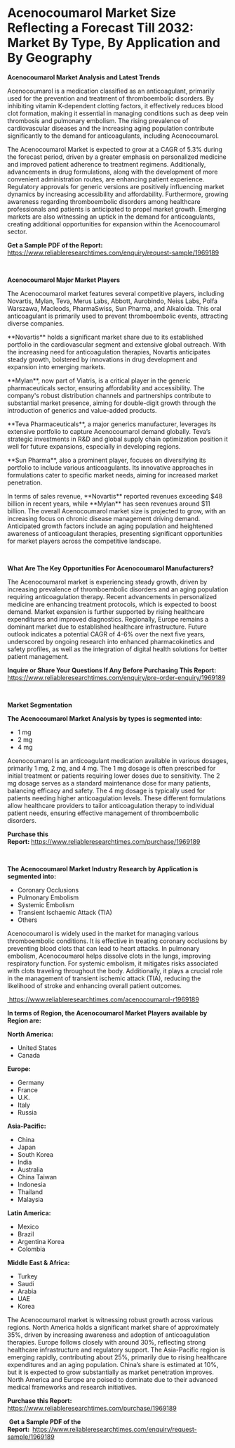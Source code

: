 <p><h1>Acenocoumarol Market Size Reflecting a Forecast Till 2032: Market By Type, By Application and By Geography</h1></p><p><strong>Acenocoumarol Market Analysis and Latest Trends</strong></p>
<p><p>Acenocoumarol is a medication classified as an anticoagulant, primarily used for the prevention and treatment of thromboembolic disorders. By inhibiting vitamin K-dependent clotting factors, it effectively reduces blood clot formation, making it essential in managing conditions such as deep vein thrombosis and pulmonary embolism. The rising prevalence of cardiovascular diseases and the increasing aging population contribute significantly to the demand for anticoagulants, including Acenocoumarol.</p><p>The Acenocoumarol Market is expected to grow at a CAGR of 5.3% during the forecast period, driven by a greater emphasis on personalized medicine and improved patient adherence to treatment regimens. Additionally, advancements in drug formulations, along with the development of more convenient administration routes, are enhancing patient experience. Regulatory approvals for generic versions are positively influencing market dynamics by increasing accessibility and affordability. Furthermore, growing awareness regarding thromboembolic disorders among healthcare professionals and patients is anticipated to propel market growth. Emerging markets are also witnessing an uptick in the demand for anticoagulants, creating additional opportunities for expansion within the Acenocoumarol sector.</p></p>
<p><strong>Get a Sample PDF of the Report:&nbsp;</strong> <a href="https://www.reliableresearchtimes.com/enquiry/request-sample/1969189?utm_campaign=2768&utm_medium=2&utm_source=Github&utm_content=ia&utm_term=19042025&utm_id=acenocoumarol">https://www.reliableresearchtimes.com/enquiry/request-sample/1969189</a></p>
<p>&nbsp;</p>
<p><strong>Acenocoumarol Major Market Players</strong></p>
<p><p>The Acenocoumarol market features several competitive players, including Novartis, Mylan, Teva, Merus Labs, Abbott, Aurobindo, Neiss Labs, Polfa Warszawa, Macleods, PharmaSwiss, Sun Pharma, and Alkaloida. This oral anticoagulant is primarily used to prevent thromboembolic events, attracting diverse companies.</p><p>**Novartis** holds a significant market share due to its established portfolio in the cardiovascular segment and extensive global outreach. With the increasing need for anticoagulation therapies, Novartis anticipates steady growth, bolstered by innovations in drug development and expansion into emerging markets.</p><p>**Mylan**, now part of Viatris, is a critical player in the generic pharmaceuticals sector, ensuring affordability and accessibility. The company's robust distribution channels and partnerships contribute to substantial market presence, aiming for double-digit growth through the introduction of generics and value-added products.</p><p>**Teva Pharmaceuticals**, a major generics manufacturer, leverages its extensive portfolio to capture Acenocoumarol demand globally. Teva’s strategic investments in R&D and global supply chain optimization position it well for future expansions, especially in developing regions.</p><p>**Sun Pharma**, also a prominent player, focuses on diversifying its portfolio to include various anticoagulants. Its innovative approaches in formulations cater to specific market needs, aiming for increased market penetration.</p><p>In terms of sales revenue, **Novartis** reported revenues exceeding $48 billion in recent years, while **Mylan** has seen revenues around $11 billion. The overall Acenocoumarol market size is projected to grow, with an increasing focus on chronic disease management driving demand. Anticipated growth factors include an aging population and heightened awareness of anticoagulant therapies, presenting significant opportunities for market players across the competitive landscape.</p></p>
<p>&nbsp;</p>
<p><strong>What Are The Key Opportunities For Acenocoumarol Manufacturers?</strong></p>
<p><p>The Acenocoumarol market is experiencing steady growth, driven by increasing prevalence of thromboembolic disorders and an aging population requiring anticoagulation therapy. Recent advancements in personalized medicine are enhancing treatment protocols, which is expected to boost demand. Market expansion is further supported by rising healthcare expenditures and improved diagnostics. Regionally, Europe remains a dominant market due to established healthcare infrastructure. Future outlook indicates a potential CAGR of 4-6% over the next five years, underscored by ongoing research into enhanced pharmacokinetics and safety profiles, as well as the integration of digital health solutions for better patient management.</p></p>
<p><strong>Inquire or Share Your Questions If Any Before Purchasing This Report:</strong> <a href="https://www.reliableresearchtimes.com/enquiry/pre-order-enquiry/1969189?utm_campaign=2768&utm_medium=2&utm_source=Github&utm_content=ia&utm_term=19042025&utm_id=acenocoumarol">https://www.reliableresearchtimes.com/enquiry/pre-order-enquiry/1969189</a></p>
<p>&nbsp;</p>
<p><strong>Market Segmentation</strong></p>
<p><strong>The Acenocoumarol Market Analysis by types is segmented into:</strong></p>
<p><ul><li>1 mg</li><li>2 mg</li><li>4 mg</li></ul></p>
<p><p>Acenocoumarol is an anticoagulant medication available in various dosages, primarily 1 mg, 2 mg, and 4 mg. The 1 mg dosage is often prescribed for initial treatment or patients requiring lower doses due to sensitivity. The 2 mg dosage serves as a standard maintenance dose for many patients, balancing efficacy and safety. The 4 mg dosage is typically used for patients needing higher anticoagulation levels. These different formulations allow healthcare providers to tailor anticoagulation therapy to individual patient needs, ensuring effective management of thromboembolic disorders.</p></p>
<p><strong>Purchase this Report:&nbsp;</strong><a href="https://www.reliableresearchtimes.com/purchase/1969189?utm_campaign=2768&utm_medium=2&utm_source=Github&utm_content=ia&utm_term=19042025&utm_id=acenocoumarol">https://www.reliableresearchtimes.com/purchase/1969189</a></p>
<p>&nbsp;</p>
<p><strong>The Acenocoumarol Market Industry Research by Application is segmented into:</strong></p>
<p><ul><li>Coronary Occlusions</li><li>Pulmonary Embolism</li><li>Systemic Embolism</li><li>Transient Ischaemic Attack (TIA)</li><li>Others</li></ul></p>
<p><p>Acenocoumarol is widely used in the market for managing various thromboembolic conditions. It is effective in treating coronary occlusions by preventing blood clots that can lead to heart attacks. In pulmonary embolism, Acenocoumarol helps dissolve clots in the lungs, improving respiratory function. For systemic embolism, it mitigates risks associated with clots traveling throughout the body. Additionally, it plays a crucial role in the management of transient ischemic attack (TIA), reducing the likelihood of stroke and enhancing overall patient outcomes.</p></p>
<p><a href="https://www.reliableresearchtimes.com/acenocoumarol-r1969189?utm_campaign=2768&utm_medium=2&utm_source=Github&utm_content=ia&utm_term=19042025&utm_id=acenocoumarol">&nbsp;https://www.reliableresearchtimes.com/acenocoumarol-r1969189</a></p>
<p><strong>In terms of Region, the Acenocoumarol Market Players available by Region are:</strong></p>
<p>
    <p> <strong> North America: </strong>
        <ul>
            <li>United States</li>
            <li>Canada</li>
        </ul>
        </p> 
    <p> <strong> Europe: </strong>
        <ul>
            <li>Germany</li>
            <li>France</li>
            <li>U.K.</li>
            <li>Italy</li>
            <li>Russia</li>
        </ul>
        </p> 
    <p> <strong> Asia-Pacific: </strong>
        <ul>
            <li>China</li>
            <li>Japan</li>
            <li>South Korea</li>
            <li>India</li>
            <li>Australia</li>
            <li>China Taiwan</li>
            <li>Indonesia</li>
            <li>Thailand</li>
            <li>Malaysia</li>
        </ul>
        </p> 
    <p> <strong> Latin America: </strong>
        <ul>
            <li>Mexico</li>
            <li>Brazil</li>
            <li>Argentina Korea</li>
            <li>Colombia</li>
        </ul>
        </p> 
    <p> <strong> Middle East & Africa: </strong>
        <ul>
            <li>Turkey</li>
            <li>Saudi</li>
            <li>Arabia</li>
            <li>UAE</li>
            <li>Korea</li>
        </ul>
    </p>
    </p>
<p><p>The Acenocoumarol market is witnessing robust growth across various regions. North America holds a significant market share of approximately 35%, driven by increasing awareness and adoption of anticoagulation therapies. Europe follows closely with around 30%, reflecting strong healthcare infrastructure and regulatory support. The Asia-Pacific region is emerging rapidly, contributing about 25%, primarily due to rising healthcare expenditures and an aging population. China’s share is estimated at 10%, but it is expected to grow substantially as market penetration improves. North America and Europe are poised to dominate due to their advanced medical frameworks and research initiatives.</p></p>
<p><strong>Purchase this Report: </strong><a href="https://www.reliableresearchtimes.com/purchase/1969189?utm_campaign=2768&utm_medium=2&utm_source=Github&utm_content=ia&utm_term=19042025&utm_id=acenocoumarol">https://www.reliableresearchtimes.com/purchase/1969189</a></p>
<p>&nbsp;<strong>Get a Sample PDF of the Report:&nbsp;&nbsp;</strong><a href="https://www.reliableresearchtimes.com/enquiry/request-sample/1969189?utm_campaign=2768&utm_medium=2&utm_source=Github&utm_content=ia&utm_term=19042025&utm_id=acenocoumarol">https://www.reliableresearchtimes.com/enquiry/request-sample/1969189</a></p>
<p><strong></strong></p>
<p><p></p><p></p><p></p></p>